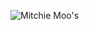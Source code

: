 ![Mitchie Moo's](https://github.com/mitchiemoos/mitchiemoos.github.io/raw/master/images/icon/logo.png)

